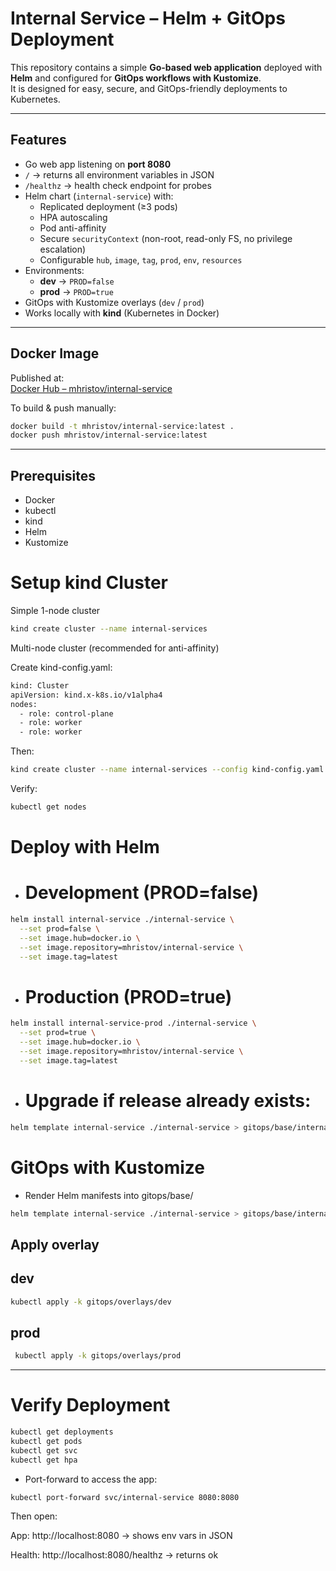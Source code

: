 # Internal Service – Helm + GitOps Deployment

This repository contains a simple **Go-based web application** deployed with **Helm** and configured for **GitOps workflows with Kustomize**.  
It is designed for easy, secure, and GitOps-friendly deployments to Kubernetes.

---

##  Features

- Go web app listening on **port 8080**
- `/` → returns all environment variables in JSON
- `/healthz` → health check endpoint for probes
- Helm chart (`internal-service`) with:
  - Replicated deployment (≥3 pods)
  - HPA autoscaling
  - Pod anti-affinity
  - Secure `securityContext` (non-root, read-only FS, no privilege escalation)
  - Configurable `hub`, `image`, `tag`, `prod`, `env`, `resources`
- Environments:
  - **dev** → `PROD=false`
  - **prod** → `PROD=true`
- GitOps with Kustomize overlays (`dev` / `prod`)
- Works locally with **kind** (Kubernetes in Docker)

---

##  Docker Image

Published at:  
 [Docker Hub – mhristov/internal-service](https://hub.docker.com/r/mhristov/internal-service)

To build & push manually:
```bash
docker build -t mhristov/internal-service:latest .
docker push mhristov/internal-service:latest
```

---


## Prerequisites

- Docker
- kubectl
- kind
- Helm
- Kustomize

# Setup kind Cluster
Simple 1-node cluster
```bash
kind create cluster --name internal-services
```
Multi-node cluster (recommended for anti-affinity)

Create kind-config.yaml:
```bash
kind: Cluster
apiVersion: kind.x-k8s.io/v1alpha4
nodes:
  - role: control-plane
  - role: worker
  - role: worker
```

Then:
```bash
kind create cluster --name internal-services --config kind-config.yaml
```

Verify:
```bash
kubectl get nodes
```
# Deploy with Helm
- # Development (PROD=false)
```bash
helm install internal-service ./internal-service \
  --set prod=false \
  --set image.hub=docker.io \
  --set image.repository=mhristov/internal-service \
  --set image.tag=latest
```
- # Production (PROD=true)
```bash
helm install internal-service-prod ./internal-service \
  --set prod=true \
  --set image.hub=docker.io \
  --set image.repository=mhristov/internal-service \
  --set image.tag=latest
```
- # Upgrade if release already exists:
```bash
helm template internal-service ./internal-service > gitops/base/internal-service.yaml
```
# GitOps with Kustomize
- Render Helm manifests into gitops/base/
```bash
helm template internal-service ./internal-service > gitops/base/internal-service.yaml
```
## Apply overlay
  ## dev
```bash
kubectl apply -k gitops/overlays/dev
```
  ## prod
```bash
 kubectl apply -k gitops/overlays/prod
```
---
#  Verify Deployment
```bash 
kubectl get deployments
kubectl get pods
kubectl get svc
kubectl get hpa
```
- Port-forward to access the app:
```bash
kubectl port-forward svc/internal-service 8080:8080
```
Then open:

App: http://localhost:8080
 → shows env vars in JSON

Health: http://localhost:8080/healthz
 → returns ok
 